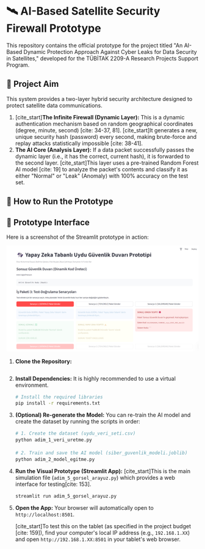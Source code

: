 # 🛰️ AI-Based Satellite Security Firewall Prototype

This repository contains the official prototype for the project titled "An AI-Based Dynamic Protection Approach Against Cyber Leaks for Data Security in Satellites," developed for the TÜBİTAK 2209-A Research Projects Support Program.

## 🎯 Project Aim

This system provides a two-layer hybrid security architecture designed to protect satellite data communications.

1.  [cite_start]**The Infinite Firewall (Dynamic Layer):** This is a dynamic authentication mechanism based on random geographical coordinates (degree, minute, second) [cite: 34-37, 81]. [cite_start]It generates a new, unique security hash (password) every second, making brute-force and replay attacks statistically impossible [cite: 38-41].
2.  **The AI Core (Analysis Layer):** If a data packet successfully passes the dynamic layer (i.e., it has the correct, current hash), it is forwarded to the second layer. [cite_start]This layer uses a pre-trained Random Forest AI model [cite: 19] to analyze the packet's contents and classify it as either "Normal" or "Leak" (Anomaly) with 100% accuracy on the test set.

## 🚀 How to Run the Prototype
## 📸 Prototype Interface

Here is a screenshot of the Streamlit prototype in action:

![AI Satellite Firewall Prototype](img.png)

1.  **Clone the Repository:**
    ```bash
    ```

2.  **Install Dependencies:**
    It is highly recommended to use a virtual environment.
    ```bash
    # Install the required libraries
    pip install -r requirements.txt
    ```

3.  **(Optional) Re-generate the Model:**
    You can re-train the AI model and create the dataset by running the scripts in order:
    ```bash
    # 1. Create the dataset (uydu_veri_seti.csv)
    python adim_1_veri_uretme.py
    
    # 2. Train and save the AI model (siber_guvenlik_modeli.joblib)
    python adim_2_model_egitme.py
    ```

4.  **Run the Visual Prototype (Streamlit App):**
    [cite_start]This is the main simulation file (`adim_5_gorsel_arayuz.py`) which provides a web interface for testing[cite: 153].
    ```bash
    streamlit run adim_5_gorsel_arayuz.py
    ```

5.  **Open the App:**
    Your browser will automatically open to `http://localhost:8501`.

    [cite_start]To test this on the tablet (as specified in the project budget [cite: 159]), find your computer's local IP address (e.g., `192.168.1.XX`) and open `http://192.168.1.XX:8501` in your tablet's web browser.
